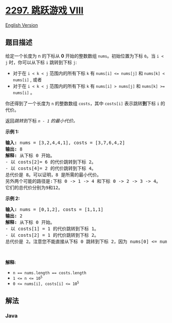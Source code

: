 # [2297. 跳跃游戏 VIII](https://leetcode.cn/problems/jump-game-viii)

[English Version](/solution/2200-2299/2297.Jump%20Game%20VIII/README_EN.md)

## 题目描述

<p>给定一个长度为 n 的下标从 <strong>0</strong>&nbsp;开始的整数数组 <code>nums</code>。初始位置为下标 <code>0</code>。当 <code>i &lt; j</code> 时，你可以从下标 <code>i</code> 跳转到下标 <code>j</code>:</p>

<ul>
	<li>对于在&nbsp;<code>i &lt; k &lt; j</code>&nbsp;范围内的所有下标 <code>k</code> 有&nbsp;<code>nums[i] &lt;= nums[j]</code> 和&nbsp;<code>nums[k] &lt; nums[i]</code> , 或者</li>
	<li>对于在&nbsp;<code>i &lt; k &lt; j</code>&nbsp;范围内的所有下标 <code>k</code>&nbsp;有&nbsp;<code>nums[i] &gt; nums[j]</code> 和&nbsp;<code>nums[k] &gt;= nums[i]</code>&nbsp;。</li>
</ul>

<p>你还得到了一个长度为 <code>n</code> 的整数数组 <code>costs</code>，其中 <code>costs[i]</code> 表示跳转<strong>到</strong>下标 <code>i</code> 的代价。</p>

<p>返回<em>跳转到</em>下标 <em><code>n - 1</code> 的最小代价。</em></p>

<p><strong>示例 1:</strong></p>

<pre>
<strong>输入:</strong> nums = [3,2,4,4,1], costs = [3,7,6,4,2]
<strong>输出:</strong> 8
<strong>解释:</strong> 从下标 0 开始。
- 以 costs[2]= 6 的代价跳转到下标 2。
- 以 costs[4]= 2 的代价跳转到下标 4。
总代价是 8。可以证明，8 是所需的最小代价。
另外两个可能的路径是:下标 0 -&gt; 1 -&gt; 4 和下标 0 -&gt; 2 -&gt; 3 -&gt; 4。
它们的总代价分别为9和12。
</pre>

<p><strong>示例&nbsp;2:</strong></p>

<pre>
<strong>输入:</strong> nums = [0,1,2], costs = [1,1,1]
<strong>输出:</strong> 2
<strong>解释:</strong> 从下标 0 开始。
- 以 costs[1] = 1 的代价跳转到下标 1。
- 以 costs[2] = 1 的代价跳转到下标 2。
总代价是 2。注意您不能直接从下标 0 跳转到下标 2，因为 nums[0] &lt;= nums[1]。
</pre>

<p>&nbsp;</p>

<p><strong>解释:</strong></p>

<ul>
	<li><code>n == nums.length == costs.length</code></li>
	<li><code>1 &lt;= n &lt;= 10<sup>5</sup></code></li>
	<li><code>0 &lt;= nums[i], costs[i] &lt;= 10<sup>5</sup></code></li>
</ul>

## 解法

### **Java**

```java

```
